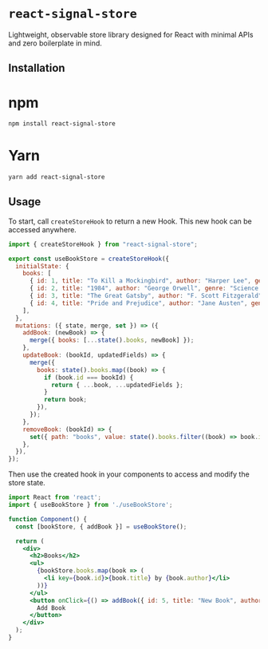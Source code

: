 # `react-signal-store`
Lightweight, observable store library designed for React with minimal APIs and zero boilerplate in mind.

## Installation

# npm
```sh
npm install react-signal-store
```
# Yarn
```sh
yarn add react-signal-store
```

## Usage

To start, call `createStoreHook` to return a new Hook. This new hook can be accessed anywhere.

```jsx
import { createStoreHook } from "react-signal-store";

export const useBookStore = createStoreHook({
  initialState: {
    books: [
      { id: 1, title: "To Kill a Mockingbird", author: "Harper Lee", genre: "Fiction" },
      { id: 2, title: "1984", author: "George Orwell", genre: "Science Fiction" },
      { id: 3, title: "The Great Gatsby", author: "F. Scott Fitzgerald", genre: "Fiction" },
      { id: 4, title: "Pride and Prejudice", author: "Jane Austen", genre: "Romance" },
    ],
  },
  mutations: ({ state, merge, set }) => ({
    addBook: (newBook) => {
      merge({ books: [...state().books, newBook] });
    },
    updateBook: (bookId, updatedFields) => {
      merge({
        books: state().books.map((book) => {
          if (book.id === bookId) {
            return { ...book, ...updatedFields };
          }
          return book;
        }),
      });
    },
    removeBook: (bookId) => {
      set({ path: "books", value: state().books.filter((book) => book.id != bookId) });
    },
  }),
});
```
Then use the created hook in your components to access and modify the store state.

```jsx
import React from 'react';
import { useBookStore } from './useBookStore';

function Component() {
  const [bookStore, { addBook }] = useBookStore();

  return (
    <div>
      <h2>Books</h2>
      <ul>
        {bookStore.books.map(book => (
          <li key={book.id}>{book.title} by {book.author}</li>
        ))}
      </ul>
      <button onClick={() => addBook({ id: 5, title: "New Book", author: "New Author", genre: "New Genre" })}>
        Add Book
      </button>
    </div>
  );
}
```
